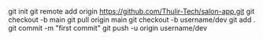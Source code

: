 git init
git remote add origin https://github.com/Thulir-Tech/salon-app.git
git checkout -b main
git pull origin main
git checkout -b username/dev
git add .
git commit -m "first commit"
git push -u origin username/dev
